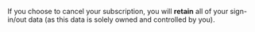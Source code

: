 If you choose to cancel your subscription, you will __retain__ all of your sign-in/out data (as this data is solely owned and controlled by you).